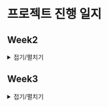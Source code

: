 # 프로젝트 진행 일지

## Week2
<details>
<summary>접기/펼치기</summary>

<details>
<summary>240115</summary>

- 재원, 창희 : 요구사항/기능 정의서 초안
- 현민, 용훈 : API 설계, 페이지 구성 초안
- 현기, 세진 : 와이어 프레임 초안, 기능 조사 및 분석
</details>

<details>
<summary>240116</summary>

- 재원, 창희 : 서버 관련 조사(WebRTC, WebSocket, ...)
- 현민, 현기 : 비슷한 메인 기능 조사 및 코드 분석
- 용훈, 세진 : 모션 인식 관련 조사(OpenCV, Tensorflow.js)
</details>

<details>
<summary>240117</summary>

- 공통 : 팀 회의
- 재원, 창희 : 멀티플레이(서버) 테스트
- 현민, 현기 : 멀티플레이(게임) 테스트
- 용훈, 세진 : 모션 인식 테스트, 기능 추가 조사
</details>

<details>
<summary>240118</summary>

- 공통 : 기능 정의서 수정, 보안
- 재원, 창희, 현민 : ERD 작성
- 용훈, 현기, 세진 : 화면 정의서(WireFrame) 작성
</details>

<details>
<summary>240119</summary> 

- 공통 : 팀 회의, KPT 회고, WireFrame 초안(디자인 추가할 것)
- 재원, 창희 : 서버 통신 테스트
- 현민, 현기 : 게임 코드 분석 및 테스트
- 용훈, 세진 : 모션 인식 테스트
</details>
</details>


## Week3
<details>
<summary>접기/펼치기</summary>

### 240122
- 공통 : 팀 회의
- 재원 : WBS 및 설계 서류 마무리
- 창희 : 서버 설계 및 구현
- 현민, 현기 : 게임 코드 분석 및 설계
- 용훈 : React 학습, 기본 페이지 설계 및 구현
- 세진 : 모션 인식 설계 및 구현

### 240123
- 공통 : 팀 회의
- 재원, 창희 : 인프라 프로세스 학습, openvidu와 모션인식 연동
- 현민, 현기 : 게임 캐릭터 리소스 조사 및 움직임 구현
- 용훈, 세진 : React 학습, 모션 인식과 캐릭터 움직임 연동

### 240124
- 재원, 창희 : 로그인 및 회원가입 구현
- 현민, 현기 : 게임 캐릭터 모델링 구현
- 용훈, 세진 : React 학습, 웹 화면 구현

### 240125
- 공통 : 중간 발표 준비

### 240126 
- 재원, 창희 : 
- 현민, 현기 : 
- 용훈, 세진 : 

</details>

